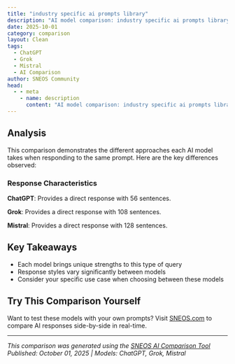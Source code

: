 ```yaml
---
title: "industry specific ai prompts library"
description: "AI model comparison: industry specific ai prompts library..."
date: 2025-10-01
category: comparison
layout: Clean
tags:
  - ChatGPT
  - Grok
  - Mistral
  - AI Comparison
author: SNEOS Community
head:
  - - meta
    - name: description
      content: "AI model comparison: industry specific ai prompts library..."
---
```


<ChatComparison
  title="industry specific ai prompts library"
  prompt="industry specific ai prompts library"
  :responses='{
    "ChatGPT": "Certainly! Here\u2019s a curated list of AI prompt examples categorized by industry. These can help you generate industry-specific outputs, whether for content creation, data analysis, customer support, or innovation.\n\n---\n\n## Industry-Specific AI Prompts Library\n\n### 1. **Healthcare**\n- Patient Summary Generation:  \n  *\u201CSummarize the patient\u2019s medical history focusing on recent diagnoses and ongoing treatments.\u201D*\n\n- Clinical Decision Support:  \n  *\u201CGiven these symptoms and test results, suggest possible diagnoses and recommend next steps.\u201D*\n\n- Medical Report Simplification:  \n  *\u201CRewrite this medical report so it\u2019s understandable for a non-medical audience.\u201D*\n\n- Drug Interaction Checker:  \n  *\u201CList potential interactions between drug A, drug B, and drug C.\u201D*\n\n### 2. **Finance**\n- Market Analysis:  \n  *\u201CAnalyze current market trends in the technology sector and predict possible developments over the next quarter.\u201D*\n\n- Investment Advice:  \n  *\u201CBased on this investor\u0027s profile (conservative, age 40, moderate risk tolerance), suggest an investment portfolio.\u201D*\n\n- Financial Summary:  \n  *\u201CGenerate a clear summary of this company\u2019s quarterly financial statements.\u201D*\n\n- Fraud Detection Description:  \n  *\u201CIdentify unusual transaction patterns that might indicate fraudulent activity.\u201D*\n\n### 3. **Retail \u0026 E-commerce**\n- Product Description Writing:  \n  *\u201CWrite a compelling product description for a new wireless noise-cancelling headphone targeting tech-savvy millennials.\u201D*\n\n- Customer Feedback Analysis:  \n  *\u201CAnalyze this set of customer reviews and summarize the main positive and negative points.\u201D*\n\n- Recommendation Engine Prompt:  \n  *\u201CBased on previous purchases, recommend similar products that a customer might like.\u201D*\n\n- Inventory Management Suggestions:  \n  *\u201CSuggest optimal reorder quantities for these products based on past sales data.\u201D*\n\n### 4. **Manufacturing**\n- Maintenance Prediction:  \n  *\u201CPredict when this machine will likely require maintenance based on the provided sensor data.\u201D*\n\n- Process Optimization:  \n  *\u201CSuggest improvements to increase production efficiency in this assembly line.\u201D*\n\n- Quality Control Report:  \n  *\u201CAnalyze the defects recorded over the last month and identify possible root causes.\u201D*\n\n- Safety Compliance Check:  \n  *\u201CEvaluate whether these manufacturing processes comply with OSHA safety standards.\u201D*\n\n### 5. **Education**\n- Curriculum Development:  \n  *\u201CCreate a week-long lesson plan for teaching high school students the basics of machine learning.\u201D*\n\n- Student Feedback Generation:  \n  *\u201CGenerate constructive feedback for a student\u2019s essay on climate change.\u201D*\n\n- Quiz Question Creation:  \n  *\u201CCreate 5 multiple-choice questions about the causes of World War II.\u201D*\n\n- Personalized Learning Paths:  \n  *\u201CSuggest a personalized study plan for a student struggling with algebra.\u201D*\n\n### 6. **Legal**\n- Contract Summary:  \n  *\u201CSummarize the key terms and obligations in this contract.\u201D*\n\n- Case Law Research:  \n  *\u201CFind precedent cases related to intellectual property disputes involving software patents.\u201D*\n\n- Compliance Checklist:  \n  *\u201CGenerate a checklist for GDPR compliance for an online business.\u201D*\n\n- Legal Document Drafting:  \n  *\u201CDraft a non-disclosure agreement suitable for a technology startup.\u201D*\n\n### 7. **Real Estate**\n- Property Description:  \n  *\u201CWrite an engaging listing description for a three-bedroom apartment in downtown San Francisco.\u201D*\n\n- Market Value Estimation:  \n  *\u201CEstimate the market value of a residential property based on recent sales data and location.\u201D*\n\n- Comparative Market Analysis:  \n  *\u201CCompare this property to similar listings within a 5-mile radius in terms of price and features.\u201D*\n\n- Client Communication:  \n  *\u201CCreate a follow-up email template for potential home buyers after a property viewing.\u201D*\n\n### 8. **Marketing \u0026 Advertising**\n- Campaign Idea Generation:  \n  *\u201CSuggest creative campaign ideas to promote a new line of eco-friendly skincare products.\u201D*\n\n- Social Media Post Creation:  \n  *\u201CWrite a series of engaging social media posts highlighting the benefits of our new fitness app.\u201D*\n\n- SEO Content Strategy:  \n  *\u201CGenerate a list of keywords and topics to target for a blog about remote work productivity.\u201D*\n\n- Email Marketing Copy:  \n  *\u201CCompose a persuasive email to encourage previous customers to try our latest service.\u201D*\n\n### 9. **Technology \u0026 Software**\n- Code Explanation:  \n  *\u201CExplain what the following Python function does in simple terms.\u201D*\n\n- Bug Report Summarization:  \n  *\u201CSummarize the main issues described in this bug report and suggest possible fixes.\u201D*\n\n- Feature Specification Drafting:  \n  *\u201CDraft a specification for a new feature that allows users to save and share custom dashboards.\u201D*\n\n- User Manual Simplification:  \n  *\u201CRewrite this technical user manual section for beginners.\u201D*\n\n### 10. **Hospitality \u0026 Travel**\n- Travel Itinerary Planning:  \n  *\u201CCreate a 5-day travel itinerary for a budget trip to Paris including museums, dining, and sightseeing.\u201D*\n\n- Customer Review Response:  \n  *\u201CWrite a polite and professional response to a negative review about the hotel\u2019s room service.\u201D*\n\n- Promotional Offer Description:  \n  *\u201CCraft a description for a seasonal discount package aimed at family travelers.\u201D*\n\n- Concierge Service Suggestions:  \n  *\u201CRecommend local experiences and dining options for business travelers visiting Tokyo.\u201D*\n\n---\n\nIf you want prompts tailored to a specific niche or advanced use cases (e.g., data analysis scripts, multilingual content generation, or conversational AI dialogs), please let me know!",
    "Grok": "Creating an industry-specific AI prompts library is a valuable resource for businesses and developers looking to leverage artificial intelligence tools like ChatGPT, Bard, or other language models for tailored solutions. Below is a categorized library of AI prompts designed for various industries. These prompts can be used for content generation, problem-solving, data analysis, or automation tasks.\n\n---\n\n### **1. Healthcare Industry**\nPrompts for medical professionals, researchers, and administrators to assist with diagnostics, patient care, and documentation.\n\n- **Patient Care \u0026 Diagnostics**:  \n  \u0022Act as a medical assistant and provide a summary of symptoms for [specific condition] along with possible diagnostic tests to confirm it.\u0022\n  \u0022Draft a patient-friendly explanation of [disease/condition] including treatment options and lifestyle recommendations.\u0022\n  \n- **Medical Research**:  \n  \u0022Summarize the latest research findings on [specific drug or therapy] for treating [condition]. Include references if possible.\u0022\n  \u0022Generate a hypothesis for a clinical trial studying the effects of [intervention] on [disease].\u0022\n\n- **Administrative Tasks**:  \n  \u0022Create a template for a patient discharge summary including sections for diagnosis, treatment received, and follow-up instructions.\u0022\n  \u0022Suggest ways to optimize hospital scheduling for [department] to reduce patient wait times.\u0022\n\n---\n\n### **2. Finance \u0026 Banking Industry**\nPrompts for financial analysts, accountants, and customer service professionals to assist with data analysis, forecasting, and client communication.\n\n- **Financial Analysis**:  \n  \u0022Analyze the following financial data: [insert data or company name]. Provide insights on profitability, liquidity, and areas of concern.\u0022\n  \u0022Generate a risk assessment report for investing in [specific industry or company].\u0022\n\n- **Customer Support**:  \n  \u0022Write a response to a customer inquiring about [specific banking product, e.g., mortgage rates] with detailed benefits and next steps.\u0022\n  \u0022Draft a polite email explaining why a loan application was denied and suggest alternative solutions.\u0022\n\n- **Forecasting \u0026 Planning**:  \n  \u0022Create a 5-year financial forecast for a small business in [industry] with assumptions for revenue growth and expense trends.\u0022\n  \u0022Suggest strategies to hedge against currency fluctuations for a company operating in [specific regions].\u0022\n\n---\n\n### **3. Retail \u0026 E-Commerce Industry**\nPrompts for store owners, marketers, and supply chain managers to improve sales, customer engagement, and operations.\n\n- **Product Descriptions \u0026 Marketing**:  \n  \u0022Write a compelling product description for [specific product] that highlights its unique features and benefits for [target audience].\u0022\n  \u0022Create a social media campaign for [product or brand] targeting [demographic] with 3 posts and hashtags.\u0022\n\n- **Customer Experience**:  \n  \u0022Draft a response to a customer complaint about [specific issue, e.g., delayed shipping] with an apology and resolution steps.\u0022\n  \u0022Suggest personalized upsell recommendations for a customer who purchased [product].\u0022\n\n- **Inventory \u0026 Logistics**:  \n  \u0022Propose an inventory management strategy for a retail store during the holiday season to minimize stockouts and overstock.\u0022\n  \u0022Analyze the pros and cons of using [specific shipping carrier] for an e-commerce business shipping to [region].\u0022\n\n---\n\n### **4. Technology \u0026 IT Industry**\nPrompts for developers, IT support, and tech companies to assist with coding, troubleshooting, and innovation.\n\n- **Coding \u0026 Development**:  \n  \u0022Write a Python script to automate [specific task, e.g., data scraping from a website] with error handling.\u0022\n  \u0022Explain the differences between [technology A] and [technology B] for building a [specific application].\u0022\n\n- **IT Support**:  \n  \u0022Provide a step-by-step guide to resolve [specific technical issue, e.g., network connectivity problems] for a non-technical user.\u0022\n  \u0022Draft an email to a client explaining a system downtime issue and the steps taken to resolve it.\u0022\n\n- **Innovation \u0026 Strategy**:  \n  \u0022Suggest features for a new mobile app in the [specific niche, e.g., fitness tracking] market to differentiate it from competitors.\u0022\n  \u0022Outline a cybersecurity strategy for a small business to protect against [specific threat, e.g., phishing].\u0022\n\n---\n\n### **5. Education \u0026 E-Learning Industry**\nPrompts for teachers, course creators, and administrators to enhance learning experiences and content creation.\n\n- **Content Creation**:  \n  \u0022Design a lesson plan for teaching [subject] to [grade level] students, including objectives, activities, and assessments.\u0022\n  \u0022Create a quiz with 10 multiple-choice questions on [specific topic] for intermediate learners.\u0022\n\n- **Student Engagement**:  \n  \u0022Suggest 5 interactive activities to teach [concept] to [age group] in a virtual classroom setting.\u0022\n  \u0022Write a motivational email to students encouraging them to complete [specific assignment or course].\u0022\n\n- **Administrative Tasks**:  \n  \u0022Draft a parent communication letter about an upcoming school event with details on date, time, and participation requirements.\u0022\n  \u0022Propose a professional development plan for teachers to improve their skills in [specific area, e.g., technology integration].\u0022\n\n---\n\n### **6. Manufacturing \u0026 Industrial Sector**\nPrompts for engineers, production managers, and supply chain specialists to optimize processes and solve operational challenges.\n\n- **Process Optimization**:  \n  \u0022Suggest ways to reduce production downtime for a manufacturing plant producing [specific product].\u0022\n  \u0022Analyze the benefits of adopting [specific technology, e.g., IoT sensors] in a factory setting for predictive maintenance.\u0022\n\n- **Safety \u0026 Compliance**:  \n  \u0022Create a checklist for a workplace safety audit in a [specific type] manufacturing facility.\u0022\n  \u0022Draft a training module for workers on handling [specific machinery] safely.\u0022\n\n- **Supply Chain Management**:  \n  \u0022Provide strategies to mitigate supply chain disruptions for a company sourcing materials from [specific region].\u0022\n  \u0022Calculate the optimal reorder point for [specific product/component] based on the following data: [insert data].\u0022\n\n---\n\n### **7. Marketing \u0026 Advertising Industry**\nPrompts for marketers, content creators, and agencies to develop campaigns, analyze trends, and engage audiences.\n\n- **Campaign Development**:  \n  \u0022Design a marketing campaign for launching [product/service] targeting [demographic] with a budget of [amount].\u0022\n  \u0022Write a 30-second video script for a social media ad promoting [brand/product].\u0022\n\n- **Content Strategy**:  \n  \u0022Create a 6-month content calendar for a [industry] blog focusing on [specific themes or topics].\u0022\n  \u0022Write an SEO-optimized blog post on [specific keyword/topic] with 800 words and actionable tips.\u0022\n\n- **Analytics \u0026 Insights**:  \n  \u0022Interpret the following marketing data: [insert data, e.g., click-through rates, conversions]. Suggest improvements for the next campaign.\u0022\n  \u0022Identify emerging trends in [specific marketing channel, e.g., social media] for [industry] in 2024.\u0022\n\n---\n\n### **8. Legal Industry**\nPrompts for lawyers, paralegals, and legal firms to assist with drafting documents, research, and client communication.\n\n- **Document Drafting**:  \n  \u0022Draft a basic non-disclosure agreement (NDA) template for a [specific industry] business.\u0022\n  \u0022Write a cease-and-desist letter addressing [specific issue, e.g., trademark infringement].\u0022\n\n- **Legal Research**:  \n  \u0022Summarize key case law related to [specific legal issue] in [jurisdiction].\u0022\n  \u0022Provide an overview of compliance requirements for [specific regulation, e.g., GDPR] for a [type of business].\u0022\n\n- **Client Communication**:  \n  \u0022Write a client update email explaining the progress of [specific case type] and next steps.\u0022\n  \u0022Explain [complex legal term or concept] in simple language for a non-legal audience.\u0022\n\n---\n\n### **How to Use This Library**\n1. **Customize Prompts**: Tailor the prompts by inserting specific details relevant to your business, such as company names, data, or target audiences.\n2. **Iterate \u0026 Refine**: If the AI output isn\u2019t perfect, refine the prompt with additional context or constraints (e.g., word count, tone, or format).\n3. **Test Across Tools**: Different AI models (e.g., ChatGPT, Google Bard) may respond differently to the same prompt. Experiment to find the best fit.\n4. **Ethical Use**: Ensure prompts and outputs comply with industry regulations, especially in sensitive fields like healthcare and legal.\n\nIf you\u2019d like to expand this library for a specific industry or use case, let me know, and I can help create more detailed prompts or templates!",
    "Mistral": "Creating an industry-specific AI prompts library can be incredibly useful for tailoring AI interactions to the unique needs and contexts of different sectors. Below are some examples of AI prompts for various industries:\n\n### Healthcare\n1. **Diagnostic Assistance:**\n   - \u0022Based on the patient\u0027s symptoms, what are the most likely diagnoses?\u0022\n   - \u0022What additional tests should be ordered for a patient with these symptoms?\u0022\n\n2. **Patient Management:**\n   - \u0022What is the recommended treatment plan for a patient with [specific condition]?\u0022\n   - \u0022How should we manage the patient\u0027s pain post-surgery?\u0022\n\n3. **Medical Research:**\n   - \u0022What are the latest findings on [specific disease or condition]?\u0022\n   - \u0022What are the current clinical trials for [specific treatment]?\u0022\n\n### Finance\n1. **Investment Advice:**\n   - \u0022What are the top-performing stocks in the tech sector this quarter?\u0022\n   - \u0022Should I invest in [specific stock] given the current market conditions?\u0022\n\n2. **Risk Management:**\n   - \u0022What are the potential risks associated with investing in [specific asset]?\u0022\n   - \u0022How can we mitigate the risk of a market downturn?\u0022\n\n3. **Financial Planning:**\n   - \u0022What is the best retirement plan for someone in their 30s?\u0022\n   - \u0022How should I allocate my assets for long-term growth?\u0022\n\n### Retail\n1. **Inventory Management:**\n   - \u0022What are the current inventory levels for [specific product]?\u0022\n   - \u0022How can we optimize our inventory to reduce stockouts?\u0022\n\n2. **Customer Service:**\n   - \u0022What are the most common customer complaints this month?\u0022\n   - \u0022How can we improve our customer satisfaction scores?\u0022\n\n3. **Marketing:**\n   - \u0022What are the most effective marketing strategies for [specific product]?\u0022\n   - \u0022How can we increase our online sales during the holiday season?\u0022\n\n### Manufacturing\n1. **Production Optimization:**\n   - \u0022How can we reduce production costs for [specific product]?\u0022\n   - \u0022What are the most efficient ways to streamline our assembly line?\u0022\n\n2. **Quality Control:**\n   - \u0022What are the common defects in our current production batch?\u0022\n   - \u0022How can we improve the quality of our products?\u0022\n\n3. **Supply Chain Management:**\n   - \u0022What are the current bottlenecks in our supply chain?\u0022\n   - \u0022How can we ensure timely delivery of raw materials?\u0022\n\n### Education\n1. **Curriculum Development:**\n   - \u0022What are the best practices for teaching [specific subject]?\u0022\n   - \u0022How can we integrate technology into our curriculum?\u0022\n\n2. **Student Support:**\n   - \u0022What are the most effective strategies for helping struggling students?\u0022\n   - \u0022How can we improve student engagement in online classes?\u0022\n\n3. **Administrative Tasks:**\n   - \u0022What are the best ways to manage student attendance?\u0022\n   - \u0022How can we streamline our admissions process?\u0022\n\n### Technology\n1. **Software Development:**\n   - \u0022What are the best practices for writing secure code?\u0022\n   - \u0022How can we optimize our software for better performance?\u0022\n\n2. **Cybersecurity:**\n   - \u0022What are the latest threats in cybersecurity?\u0022\n   - \u0022How can we protect our network from ransomware attacks?\u0022\n\n3. **Project Management:**\n   - \u0022What are the key milestones for our current project?\u0022\n   - \u0022How can we ensure our project stays on schedule and within budget?\u0022\n\n### Hospitality\n1. **Guest Experience:**\n   - \u0022What are the most common guest complaints this month?\u0022\n   - \u0022How can we improve our guest satisfaction scores?\u0022\n\n2. **Revenue Management:**\n   - \u0022What are the best strategies for maximizing room revenue?\u0022\n   - \u0022How can we optimize our pricing strategy for peak seasons?\u0022\n\n3. **Staff Management:**\n   - \u0022What are the best practices for training new staff?\u0022\n   - \u0022How can we improve staff morale and retention?\u0022\n\n### Transportation\n1. **Logistics:**\n   - \u0022What are the most efficient routes for our delivery trucks?\u0022\n   - \u0022How can we optimize our fleet management?\u0022\n\n2. **Safety:**\n   - \u0022What are the common safety issues in our current operations?\u0022\n   - \u0022How can we improve driver safety and reduce accidents?\u0022\n\n3. **Customer Service:**\n   - \u0022What are the most common customer complaints about our service?\u0022\n   - \u0022How can we improve our customer satisfaction scores?\u0022\n\n### Agriculture\n1. **Crop Management:**\n   - \u0022What are the best practices for growing [specific crop]?\u0022\n   - \u0022How can we optimize our irrigation system?\u0022\n\n2. **Pest Control:**\n   - \u0022What are the most effective methods for controlling [specific pest]?\u0022\n   - \u0022How can we reduce the use of pesticides?\u0022\n\n3. **Sustainability:**\n   - \u0022What are the best practices for sustainable farming?\u0022\n   - \u0022How can we reduce our carbon footprint?\u0022\n\n### Energy\n1. **Efficiency:**\n   - \u0022What are the best practices for improving energy efficiency?\u0022\n   - \u0022How can we reduce our energy consumption?\u0022\n\n2. **Renewable Energy:**\n   - \u0022What are the latest advancements in solar energy technology?\u0022\n   - \u0022How can we integrate renewable energy sources into our grid?\u0022\n\n3. **Maintenance:**\n   - \u0022What are the common issues with our current energy infrastructure?\u0022\n   - \u0022How can we improve our maintenance schedules?\u0022\n\n### Legal\n1. **Case Management:**\n   - \u0022What are the key points to consider in a [specific type of case]?\u0022\n   - \u0022How can we prepare for an upcoming trial?\u0022\n\n2. **Contract Review:**\n   - \u0022What are the potential risks in this contract?\u0022\n   - \u0022How can we ensure this contract is legally binding?\u0022\n\n3. **Compliance:**\n   - \u0022What are the latest regulatory changes affecting our industry?\u0022\n   - \u0022How can we ensure compliance with new regulations?\u0022\n\n### Real Estate\n1. **Property Management:**\n   - \u0022What are the best practices for managing rental properties?\u0022\n   - \u0022How can we improve tenant satisfaction?\u0022\n\n2. **Market Analysis:**\n   - \u0022What are the current trends in the local real estate market?\u0022\n   - \u0022How can we predict future property values?\u0022\n\n3. **Sales and Marketing:**\n   - \u0022What are the most effective strategies for selling a property?\u0022\n   - \u0022How can we attract more potential buyers?\u0022\n\n### Entertainment\n1. **Content Creation:**\n   - \u0022What are the latest trends in [specific genre]?\u0022\n   - \u0022How can we create engaging content for our audience?\u0022\n\n2. **Audience Engagement:**\n   - \u0022What are the most effective ways to engage with our audience?\u0022\n   - \u0022How can we increase viewership for our shows?\u0022\n\n3. **Marketing:**\n   - \u0022What are the best marketing strategies for promoting a new movie?\u0022\n   - \u0022How can we leverage social media to promote our content?\u0022\n\n### Non-Profit\n1. **Fundraising:**\n   - \u0022What are the most effective fundraising strategies?\u0022\n   - \u0022How can we increase donor engagement?\u0022\n\n2. **Program Management:**\n   - \u0022What are the best practices for managing our programs?\u0022\n   - \u0022How can we measure the impact of our initiatives?\u0022\n\n3. **Volunteer Management:**\n   - \u0022What are the best ways to recruit and retain volunteers?\u0022\n   - \u0022How can we improve volunteer satisfaction?\u0022\n\nThese prompts can be tailored further based on the specific needs and goals of each organization within these industries."
  }'
  published-date="15:15"
/>

## Analysis

This comparison demonstrates the different approaches each AI model takes when responding to the same prompt. Here are the key differences observed:

### Response Characteristics

**ChatGPT**: Provides a direct response with 56 sentences. 

**Grok**: Provides a direct response with 108 sentences. 

**Mistral**: Provides a direct response with 128 sentences. 

## Key Takeaways

- Each model brings unique strengths to this type of query
- Response styles vary significantly between models
- Consider your specific use case when choosing between these models

## Try This Comparison Yourself

Want to test these models with your own prompts? Visit [SNEOS.com](https://sneos.com) to compare AI responses side-by-side in real-time.

---

*This comparison was generated using the [SNEOS AI Comparison Tool](https://sneos.com)*
*Published: October 01, 2025 | Models: ChatGPT, Grok, Mistral*
